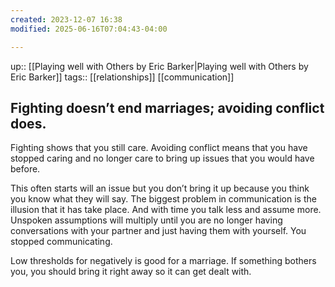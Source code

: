 ```yaml
---
created: 2023-12-07 16:38
modified: 2025-06-16T07:04:43-04:00

---
```

up::  [[Playing well with Others by Eric Barker|Playing well with Others by Eric Barker]]
tags:: [[relationships]] [[communication]]

## Fighting doesn’t end marriages; avoiding conflict does.

Fighting shows that you still care. Avoiding conflict means that you have stopped caring and no longer care to bring up issues that you would have before.

This often starts will an issue but you don’t bring it up because you think you know what they will say. The biggest problem in communication is the illusion that it has take place. And with time you talk less and assume more. Unspoken assumptions will multiply until you are no longer having conversations with your partner and just having them with yourself. You stopped communicating.

Low thresholds for negatively is good for a marriage. If something bothers you, you should bring it right away so it can get dealt with.
